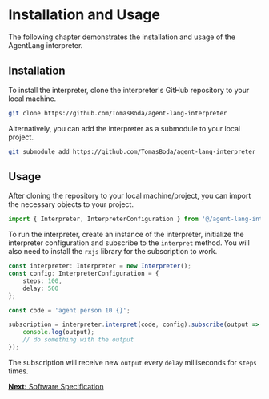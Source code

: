 # Installation and Usage

The following chapter demonstrates the installation and usage of the AgentLang interpreter.

## Installation

To install the interpreter, clone the interpreter's GitHub repository to your local machine.
```sh
git clone https://github.com/TomasBoda/agent-lang-interpreter
```
Alternatively, you can add the interpreter as a submodule to your local project.
```sh
git submodule add https://github.com/TomasBoda/agent-lang-interpreter
```

## Usage
After cloning the repository to your local machine/project, you can import the necessary objects to your project.
```typescript
import { Interpreter, InterpreterConfiguration } from '@/agent-lang-interpreter/src';
```
To run the interpreter, create an instance of the interpreter, initialize the interpreter configuration and subscribe to the `interpret` method. You will also need to install the `rxjs` library for the subscription to work.
```typescript
const interpreter: Interpreter = new Interpreter();
const config: InterpreterConfiguration = {
    steps: 100,
    delay: 500
};

const code = 'agent person 10 {}';

subscription = interpreter.interpret(code, config).subscribe(output => {
    console.log(output);
    // do something with the output
});
```
The subscription will receive new `output` every `delay` milliseconds for `steps` times.

[**Next:** Software Specification](/documentation/software-specification/software-specification)